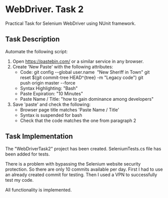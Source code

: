 # WebDriver. Task 2

Practical Task for Selenium WebDriver using NUnit framework.

## Task Description

Automate the following script:

1. Open https://pastebin.com/ or a similar service in any browser.
2. Create 'New Paste' with the following attributes:
   * Code:
            git config --global user.name  "New Sheriff in Town"
            git reset $(git commit-tree HEAD^{tree} -m "Legacy code")
            git push origin master --force
   * Syntax Highlighting: "Bash"
   * Paste Expiration: "10 Minutes"
   * Paste Name / Title: "how to gain dominance among developers"
3. Save 'paste' and check the following:
   * Browser page title matches 'Paste Name / Title'
   * Syntax is suspended for bash
   * Check that the code matches the one from paragraph 2


 ## Task Implementation

 The "WebDriverTask2" project has been created. SeleniumTests.cs file has been added for tests.

 There is a problem with bypassing the Selenium website security protection. So there are only 10 commits available per day.
 First I had to use an already created commit for testing. Then I used a VPN to successfully test my code.
 
 All functionality is implemented.
 
